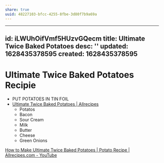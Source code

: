 ```yaml
---
share: true
uuid: 48227103-bfcc-4255-8fbe-3d80f7b9a69a
---
```

---
id: iLWUhOifVmf5HUzvGQecm
title: Ultimate Twice Baked Potatoes
desc: ''
updated: 1628435378595
created: 1628435378595
---

# Ultimate Twice Baked Potatoes Recipie
*   PUT POTATOES IN TIN FOIL
*   [Ultimate Twice Baked Potatoes | Allrecipes](https://www.allrecipes.com/recipe/24332/ultimate-twice-baked-potatoes/?internalSource=hub%20recipe&referringContentType=Search)
    *   Potatos
    *   Bacon
    *   Sour Cream
    *   Milk
    *   Butter
    *   Cheese
    *   Green Onions

[How to Make Ultimate Twice Baked Potatoes | Potato Recipe | Allrecipes.com - YouTube](https://www.youtube.com/watch?v=N4XLF62YQt4)
